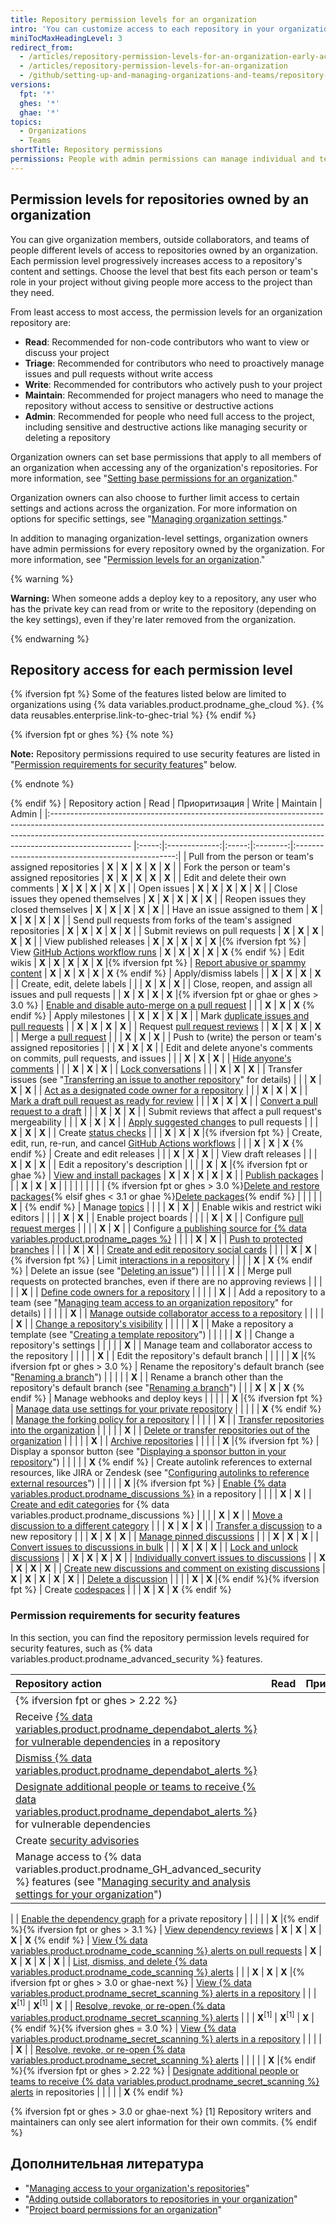 ```yaml
---
title: Repository permission levels for an organization
intro: 'You can customize access to each repository in your organization with granular permission levels, giving people access to the features and tasks they need.'
miniTocMaxHeadingLevel: 3
redirect_from:
  - /articles/repository-permission-levels-for-an-organization-early-access-program/
  - /articles/repository-permission-levels-for-an-organization
  - /github/setting-up-and-managing-organizations-and-teams/repository-permission-levels-for-an-organization
versions:
  fpt: '*'
  ghes: '*'
  ghae: '*'
topics:
  - Organizations
  - Teams
shortTitle: Repository permissions
permissions: People with admin permissions can manage individual and team access to an organization-owned repository.
---
```


## Permission levels for repositories owned by an organization

You can give organization members, outside collaborators, and teams of people different levels of access to repositories owned by an organization. Each permission level progressively increases access to a repository's content and settings. Choose the level that best fits each person or team's role in your project without giving people more access to the project than they need.

From least access to most access, the permission levels for an organization repository are:
- **Read**: Recommended for non-code contributors who want to view or discuss your project
- **Triage**: Recommended for contributors who need to proactively manage issues and pull requests without write access
- **Write**: Recommended for contributors who actively push to your project
- **Maintain**: Recommended for project managers who need to manage the repository without access to sensitive or destructive actions
- **Admin**: Recommended for people who need full access to the project, including sensitive and destructive actions like managing security or deleting a repository

Organization owners can set base permissions that apply to all members of an organization when accessing any of the organization's repositories. For more information, see "[Setting base permissions for an organization](/organizations/managing-access-to-your-organizations-repositories/setting-base-permissions-for-an-organization#setting-base-permissions)."

Organization owners can also choose to further limit access to certain settings and actions across the organization. For more information on options for specific settings, see "[Managing organization settings](/articles/managing-organization-settings)."

In addition to managing organization-level settings, organization owners have admin permissions for every repository owned by the organization. For more information, see "[Permission levels for an organization](/articles/permission-levels-for-an-organization)."

{% warning %}

**Warning:** When someone adds a deploy key to a repository, any user who has the private key can read from or write to the repository (depending on the key settings), even if they're later removed from the organization.

{% endwarning %}

## Repository access for each permission level

{% ifversion fpt %}
Some of the features listed below are limited to organizations using {% data variables.product.prodname_ghe_cloud %}. {% data reusables.enterprise.link-to-ghec-trial %}
{% endif %}

{% ifversion fpt or ghes %}
{% note %}

**Note:** Repository permissions required to use security features are listed in "[Permission requirements for security features](#permission-requirements-for-security-features)" below.

{% endnote %}

{% endif %}
| Repository action                                                                                                                                                                                                                                              | Read  | Приоритизация | Write | Maintain |                      Admin                       |
|:-------------------------------------------------------------------------------------------------------------------------------------------------------------------------------------------------------------------------------------------------------------- |:-----:|:-------------:|:-----:|:--------:|:------------------------------------------------:|
| Pull from the person or team's assigned repositories                                                                                                                                                                                                           | **X** |     **X**     | **X** |  **X**   |                      **X**                       |
| Fork the person or team's assigned repositories                                                                                                                                                                                                                | **X** |     **X**     | **X** |  **X**   |                      **X**                       |
| Edit and delete their own comments                                                                                                                                                                                                                             | **X** |     **X**     | **X** |  **X**   |                      **X**                       |
| Open issues                                                                                                                                                                                                                                                    | **X** |     **X**     | **X** |  **X**   |                      **X**                       |
| Close issues they opened themselves                                                                                                                                                                                                                            | **X** |     **X**     | **X** |  **X**   |                      **X**                       |
| Reopen issues they closed themselves                                                                                                                                                                                                                           | **X** |     **X**     | **X** |  **X**   |                      **X**                       |
| Have an issue assigned to them                                                                                                                                                                                                                                 | **X** |     **X**     | **X** |  **X**   |                      **X**                       |
| Send pull requests from forks of the team's assigned repositories                                                                                                                                                                                              | **X** |     **X**     | **X** |  **X**   |                      **X**                       |
| Submit reviews on pull requests                                                                                                                                                                                                                                | **X** |     **X**     | **X** |  **X**   |                      **X**                       |
| View published releases                                                                                                                                                                                                                                        | **X** |     **X**     | **X** |  **X**   |            **X** |{% ifversion fpt %}
| View [GitHub Actions workflow runs](/actions/automating-your-workflow-with-github-actions/managing-a-workflow-run)                                                                                                                                             | **X** |     **X**     | **X** |  **X**   |                **X** 
{% endif %}
| Edit wikis                                                                                                                                                                                                                                                     | **X** |     **X**     | **X** |  **X**   |            **X** |{% ifversion fpt %}
| [Report abusive or spammy content](/communities/maintaining-your-safety-on-github/reporting-abuse-or-spam)                                                                                                                                                     | **X** |     **X**     | **X** |  **X**   |                **X** 
{% endif %}
| Apply/dismiss labels                                                                                                                                                                                                                                           |       |     **X**     | **X** |  **X**   |                      **X**                       |
| Create, edit, delete labels                                                                                                                                                                                                                                    |       |               | **X** |  **X**   |                      **X**                       |
| Close, reopen, and assign all issues and pull requests                                                                                                                                                                                                         |       |     **X**     | **X** |  **X**   | **X** |{% ifversion fpt or ghae or ghes > 3.0 %}
| [Enable and disable auto-merge on a pull request](/github/administering-a-repository/managing-auto-merge-for-pull-requests-in-your-repository)                                                                                                                 |       |               | **X** |  **X**   |                **X** 
{% endif %}
| Apply milestones                                                                                                                                                                                                                                               |       |     **X**     | **X** |  **X**   |                      **X**                       |
| Mark [duplicate issues and pull requests](/articles/about-duplicate-issues-and-pull-requests)                                                                                                                                                                  |       |     **X**     | **X** |  **X**   |                      **X**                       |
| Request [pull request reviews](/articles/requesting-a-pull-request-review)                                                                                                                                                                                     |       |     **X**     | **X** |  **X**   |                      **X**                       |
| Merge a [pull request](/github/collaborating-with-pull-requests/incorporating-changes-from-a-pull-request/about-pull-request-merges)                                                                                                                           |       |               | **X** |  **X**   |                      **X**                       |
| Push to (write) the person or team's assigned repositories                                                                                                                                                                                                     |       |               | **X** |  **X**   |                      **X**                       |
| Edit and delete anyone's comments on commits, pull requests, and issues                                                                                                                                                                                        |       |               | **X** |  **X**   |                      **X**                       |
| [Hide anyone's comments](/communities/moderating-comments-and-conversations/managing-disruptive-comments)                                                                                                                                                      |       |               | **X** |  **X**   |                      **X**                       |
| [Lock conversations](/communities/moderating-comments-and-conversations/locking-conversations)                                                                                                                                                                 |       |               | **X** |  **X**   |                      **X**                       |
| Transfer issues (see "[Transferring an issue to another repository](/articles/transferring-an-issue-to-another-repository)" for details)                                                                                                                       |       |               | **X** |  **X**   |                      **X**                       |
| [Act as a designated code owner for a repository](/articles/about-code-owners)                                                                                                                                                                                 |       |               | **X** |  **X**   |                      **X**                       |
| [Mark a draft pull request as ready for review](/articles/changing-the-stage-of-a-pull-request)                                                                                                                                                                |       |               | **X** |  **X**   |                      **X**                       |
| [Convert a pull request to a draft](/articles/changing-the-stage-of-a-pull-request)                                                                                                                                                                            |       |               | **X** |  **X**   |                      **X**                       |
| Submit reviews that affect a pull request's mergeability                                                                                                                                                                                                       |       |               | **X** |  **X**   |                      **X**                       |
| [Apply suggested changes](/articles/incorporating-feedback-in-your-pull-request) to pull requests                                                                                                                                                              |       |               | **X** |  **X**   |                      **X**                       |
| Create [status checks](/articles/about-status-checks)                                                                                                                                                                                                          |       |               | **X** |  **X**   |            **X** |{% ifversion fpt %}
| Create, edit, run, re-run, and cancel [GitHub Actions workflows](/actions/automating-your-workflow-with-github-actions/)                                                                                                                                       |       |               | **X** |  **X**   |                **X** 
{% endif %}
| Create and edit releases                                                                                                                                                                                                                                       |       |               | **X** |  **X**   |                      **X**                       |
| View draft releases                                                                                                                                                                                                                                            |       |               | **X** |  **X**   |                      **X**                       |
| Edit a repository's description                                                                                                                                                                                                                                |       |               |       |  **X**   |        **X** |{% ifversion fpt or ghae %}
| [View and install packages](/packages/publishing-and-managing-packages)                                                                                                                                                                                        | **X** |     **X**     | **X** |  **X**   |                      **X**                       |
| [Publish packages](/packages/publishing-and-managing-packages/publishing-a-package)                                                                                                                                                                            |       |               | **X** |  **X**   |                      **X**                       |
|                                                                                                                                                                                                                                                                |       |               |       |          |                                                  |
| {% ifversion fpt or ghes > 3.0 %}[Delete and restore packages](/packages/learn-github-packages/deleting-and-restoring-a-package){% elsif ghes < 3.1 or ghae %}[Delete packages](/packages/learn-github-packages/deleting-a-package){% endif %}                 |       |               |       |          |               **X** | {% endif %}
| Manage [topics](/articles/classifying-your-repository-with-topics)                                                                                                                                                                                             |       |               |       |  **X**   |                      **X**                       |
| Enable wikis and restrict wiki editors                                                                                                                                                                                                                         |       |               |       |  **X**   |                      **X**                       |
| Enable project boards                                                                                                                                                                                                                                          |       |               |       |  **X**   |                      **X**                       |
| Configure [pull request merges](/articles/configuring-pull-request-merges)                                                                                                                                                                                     |       |               |       |  **X**   |                      **X**                       |
| Configure [a publishing source for {% data variables.product.prodname_pages %}](/articles/configuring-a-publishing-source-for-github-pages)                                                                                                                    |       |               |       |  **X**   |                      **X**                       |
| [Push to protected branches](/articles/about-protected-branches)                                                                                                                                                                                               |       |               |       |  **X**   |                      **X**                       |
| [Create and edit repository social cards](/articles/customizing-your-repositorys-social-media-preview)                                                                                                                                                         |       |               |       |  **X**   |            **X** |{% ifversion fpt %}
| Limit [interactions in a repository](/communities/moderating-comments-and-conversations/limiting-interactions-in-your-repository)                                                                                                                              |       |               |       |  **X**   |                **X** 
{% endif %}
| Delete an issue (see "[Deleting an issue](/articles/deleting-an-issue)")                                                                                                                                                                                       |       |               |       |          |                      **X**                       |
| Merge pull requests on protected branches, even if there are no approving reviews                                                                                                                                                                              |       |               |       |          |                      **X**                       |
| [Define code owners for a repository](/articles/about-code-owners)                                                                                                                                                                                             |       |               |       |          |                      **X**                       |
| Add a repository to a team (see "[Managing team access to an organization repository](/organizations/managing-access-to-your-organizations-repositories/managing-team-access-to-an-organization-repository#giving-a-team-access-to-a-repository)" for details) |       |               |       |          |                      **X**                       |
| [Manage outside collaborator access to a repository](/articles/adding-outside-collaborators-to-repositories-in-your-organization)                                                                                                                              |       |               |       |          |                      **X**                       |
| [Change a repository's visibility](/articles/restricting-repository-visibility-changes-in-your-organization)                                                                                                                                                   |       |               |       |          |                      **X**                       |
| Make a repository a template (see "[Creating a template repository](/articles/creating-a-template-repository)")                                                                                                                                                |       |               |       |          |                      **X**                       |
| Change a repository's settings                                                                                                                                                                                                                                 |       |               |       |          |                      **X**                       |
| Manage team and collaborator access to the repository                                                                                                                                                                                                          |       |               |       |          |                      **X**                       |
| Edit the repository's default branch                                                                                                                                                                                                                           |       |               |       |          |     **X** |{% ifversion fpt or ghes > 3.0 %}
| Rename the repository's default branch (see "[Renaming a branch](/github/administering-a-repository/renaming-a-branch)")                                                                                                                                       |       |               |       |          |                      **X**                       |
| Rename a branch other than the repository's default branch (see "[Renaming a branch](/github/administering-a-repository/renaming-a-branch)")                                                                                                                   |       |               | **X** |  **X**   |                **X** 
{% endif %}
| Manage webhooks and deploy keys                                                                                                                                                                                                                                |       |               |       |          |            **X** |{% ifversion fpt %}
| [Manage data use settings for your private repository](/github/understanding-how-github-uses-and-protects-your-data/managing-data-use-settings-for-your-private-repository)                                                                                    |       |               |       |          |                **X** 
{% endif %}
| [Manage the forking policy for a repository](/github/administering-a-repository/managing-the-forking-policy-for-your-repository)                                                                                                                               |       |               |       |          |                      **X**                       |
| [Transfer repositories into the organization](/articles/restricting-repository-creation-in-your-organization)                                                                                                                                                  |       |               |       |          |                      **X**                       |
| [Delete or transfer repositories out of the organization](/articles/setting-permissions-for-deleting-or-transferring-repositories)                                                                                                                             |       |               |       |          |                      **X**                       |
| [Archive repositories](/articles/about-archiving-repositories)                                                                                                                                                                                                 |       |               |       |          |            **X** |{% ifversion fpt %}
| Display a sponsor button (see "[Displaying a sponsor button in your repository](/articles/displaying-a-sponsor-button-in-your-repository)")                                                                                                                    |       |               |       |          |                **X** 
{% endif %}
| Create autolink references to external resources, like JIRA or Zendesk (see "[Configuring autolinks to reference external resources](/articles/configuring-autolinks-to-reference-external-resources)")                                                        |       |               |       |          |            **X** |{% ifversion fpt %}
| [Enable {% data variables.product.prodname_discussions %}](/github/administering-a-repository/enabling-or-disabling-github-discussions-for-a-repository) in a repository                                                                                       |       |               |       |  **X**   |                      **X**                       |
| [Create and edit categories](/discussions/managing-discussions-for-your-community/managing-categories-for-discussions-in-your-repository) for {% data variables.product.prodname_discussions %}                                                                |       |               |       |  **X**   |                      **X**                       |
| [Move a discussion to a different category](/discussions/managing-discussions-for-your-community/managing-discussions-in-your-repository)                                                                                                                      |       |               | **X** |  **X**   |                      **X**                       |
| [Transfer a discussion](/discussions/managing-discussions-for-your-community/managing-discussions-in-your-repository) to a new repository                                                                                                                      |       |               | **X** |  **X**   |                      **X**                       |
| [Manage pinned discussions](/discussions/managing-discussions-for-your-community/managing-discussions-in-your-repository)                                                                                                                                      |       |               | **X** |  **X**   |                      **X**                       |
| [Convert issues to discussions in bulk](/discussions/managing-discussions-for-your-community/managing-discussions-in-your-repository)                                                                                                                          |       |               | **X** |  **X**   |                      **X**                       |
| [Lock and unlock discussions](/discussions/managing-discussions-for-your-community/moderating-discussions)                                                                                                                                                     |       |     **X**     | **X** |  **X**   |                      **X**                       |
| [Individually convert issues to discussions](/discussions/managing-discussions-for-your-community/moderating-discussions)                                                                                                                                      |       |     **X**     | **X** |  **X**   |                      **X**                       |
| [Create new discussions and comment on existing discussions](/discussions/collaborating-with-your-community-using-discussions/participating-in-a-discussion)                                                                                                   | **X** |     **X**     | **X** |  **X**   |                      **X**                       |
| [Delete a discussion](/discussions/managing-discussions-for-your-community/managing-discussions-in-your-repository#deleting-a-discussion)                                                                                                                      |       |               |       |  **X**   |      **X** |{% endif %}{% ifversion fpt %}
| Create [codespaces](/codespaces/about-codespaces)                                                                                                                                                                                                              |       |               | **X** |  **X**   |                **X** 
{% endif %}

### Permission requirements for security features

In this section, you can find the repository permission levels required for security features, such as {% data variables.product.prodname_advanced_security %} features.

| Repository action                                                                                                                                                                                                                                                             | Read  | Приоритизация |        Write        |      Maintain       |                                      Admin                                       |
|:----------------------------------------------------------------------------------------------------------------------------------------------------------------------------------------------------------------------------------------------------------------------------- |:-----:|:-------------:|:-------------------:|:-------------------:|:--------------------------------------------------------------------------------:|
| {% ifversion fpt or ghes > 2.22 %}                                                                                                                                                                                                                                            |       |               |                     |                     |                                                                                  |
| Receive [{% data variables.product.prodname_dependabot_alerts %} for vulnerable dependencies](/code-security/supply-chain-security/about-alerts-for-vulnerable-dependencies) in a repository                                                                                |       |               |                     |                     |                                      **X**                                       |
| [Dismiss {% data variables.product.prodname_dependabot_alerts %}](/code-security/supply-chain-security/viewing-and-updating-vulnerable-dependencies-in-your-repository)                                                                                                     |       |               |                     |                     |                                      **X**                                       |
| [Designate additional people or teams to receive {% data variables.product.prodname_dependabot_alerts %}](/github/administering-a-repository/managing-security-and-analysis-settings-for-your-repository#granting-access-to-security-alerts) for vulnerable dependencies    |       |               |                     |                     |                      **X** |{% endif %}{% ifversion fpt %}
| Create [security advisories](/code-security/security-advisories/about-github-security-advisories)                                                                                                                                                                             |       |               |                     |                     |           **X** |{% endif %}{% ifversion fpt or ghes > 2.22 or ghae %}
| Manage access to {% data variables.product.prodname_GH_advanced_security %} features (see "[Managing security and analysis settings for your organization](/organizations/keeping-your-organization-secure/managing-security-and-analysis-settings-for-your-organization)") |       |               |                     |                     | **X** |{% endif %}{% ifversion fpt %}<!--Set at site-level for GHES-->
|
| [Enable the dependency graph](/code-security/supply-chain-security/exploring-the-dependencies-of-a-repository) for a private repository                                                                                                                                       |       |               |                     |                     |               **X** |{% endif %}{% ifversion fpt or ghes > 3.1 %}
| [View dependency reviews](/code-security/supply-chain-security/about-dependency-review)                                                                                                                                                                                       | **X** |     **X**     |        **X**        |        **X**        |                                **X** 
{% endif %}
| [View {% data variables.product.prodname_code_scanning %} alerts on pull requests](/github/finding-security-vulnerabilities-and-errors-in-your-code/triaging-code-scanning-alerts-in-pull-requests)                                                                         | **X** |     **X**     |        **X**        |        **X**        |                                      **X**                                       |
| [List, dismiss, and delete {% data variables.product.prodname_code_scanning %} alerts](/github/finding-security-vulnerabilities-and-errors-in-your-code/managing-code-scanning-alerts-for-your-repository)                                                                  |       |               |        **X**        |        **X**        |              **X** |{% ifversion fpt or ghes > 3.0 or ghae-next %}
| [View {% data variables.product.prodname_secret_scanning %} alerts in a repository](/github/administering-a-repository/managing-alerts-from-secret-scanning)                                                                                                                |       |               | **X**<sup>[1]</sup> | **X**<sup>[1]</sup> |                                      **X**                                       |
| [Resolve, revoke, or re-open {% data variables.product.prodname_secret_scanning %} alerts](/github/administering-a-repository/managing-alerts-from-secret-scanning)                                                                                                         |       |               | **X**<sup>[1]</sup> | **X**<sup>[1]</sup> |                   **X** |{% endif %}{% ifversion ghes = 3.0 %}
| [View {% data variables.product.prodname_secret_scanning %} alerts in a repository](/github/administering-a-repository/managing-alerts-from-secret-scanning)                                                                                                                |       |               |                     |                     |                                      **X**                                       |
| [Resolve, revoke, or re-open {% data variables.product.prodname_secret_scanning %} alerts](/github/administering-a-repository/managing-alerts-from-secret-scanning)                                                                                                         |       |               |                     |                     |               **X** |{% endif %}{% ifversion fpt or ghes > 2.22 %}
| [Designate additional people or teams to receive {% data variables.product.prodname_secret_scanning %} alerts](/github/administering-a-repository/managing-security-and-analysis-settings-for-your-repository#granting-access-to-security-alerts) in repositories           |       |               |                     |                     |                                **X** 
{% endif %}

{% ifversion fpt or ghes > 3.0 or ghae-next %}
[1] Repository writers and maintainers can only see alert information for their own commits.
{% endif %}

## Дополнительная литература

- "[Managing access to your organization's repositories](/articles/managing-access-to-your-organization-s-repositories)"
- "[Adding outside collaborators to repositories in your organization](/articles/adding-outside-collaborators-to-repositories-in-your-organization)"
- "[Project board permissions for an organization](/articles/project-board-permissions-for-an-organization)"
